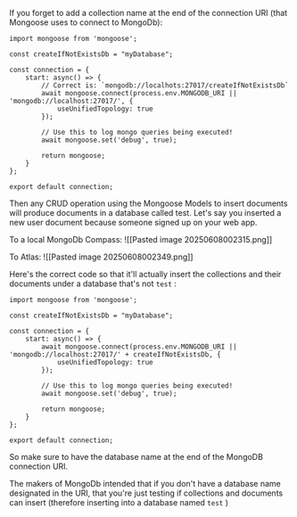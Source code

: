 If you forget to add a collection name at the end of the connection URI (that Mongoose uses to connect to MongoDb):
```
import mongoose from 'mongoose';  
  
const createIfNotExistsDb = "myDatabase";  
  
const connection = {  
    start: async() => {  
        // Correct is: `mongodb://localhots:27017/createIfNotExistsDb`  
        await mongoose.connect(process.env.MONGODB_URI || 'mongodb://localhost:27017/', {  
            useUnifiedTopology: true  
        });  
  
        // Use this to log mongo queries being executed!  
        await mongoose.set('debug', true);  
  
        return mongoose;  
    }  
};  
  
export default connection;
```

Then any CRUD operation using the Mongoose Models to insert documents will produce documents in a database called test. Let's say you inserted a new user document because someone signed up on your web app.

To a local MongoDb Compass:
![[Pasted image 20250608002315.png]]

To Atlas:
![[Pasted image 20250608002349.png]]

Here's the correct code so that it'll actually insert the collections and their documents under a database that's not `test` :
```
import mongoose from 'mongoose';

const createIfNotExistsDb = "myDatabase";

const connection = {
    start: async() => {
        await mongoose.connect(process.env.MONGODB_URI || 'mongodb://localhost:27017/' + createIfNotExistsDb, {
            useUnifiedTopology: true
        });

        // Use this to log mongo queries being executed!
        await mongoose.set('debug', true);

        return mongoose;
    }
};

export default connection;
```

So make sure to have the database name at the end of the MongoDB connection URI.

The makers of MongoDb intended that if you don't have a database name designated in the URI, that you're just testing if collections and documents can insert (therefore inserting into a database named `test` )